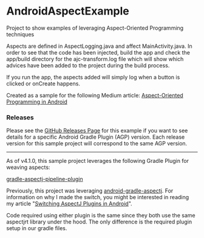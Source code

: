 # AndroidAspectExample
Project to show examples of leveraging Aspect-Oriented Programming techniques

Aspects are defined in AspectLogging.java and affect MainActivity.java. 
In order to see that the code has been injected, build the app and check the app/build directory for the 
ajc-transform.log file which will show which advices have been added to the project during the build process.

If you run the app, the aspects added will simply log when a button is clicked or onCreate happens.

Created as a sample for the following Medium article:
[Aspect-Oriented Programming in Android](https://jdvp.medium.com/aspect-oriented-programming-in-android-159054d52757)

### Releases
Please see the [GitHub Releases Page](https://github.com/jdvp/AndroidAspectExample/releases)
for this example if you want to see details for a specific Android Gradle Plugin (AGP) version.
Each release version for this sample project will correspond to the same AGP version.

---

As of v4.1.0, this sample project leverages the following Gradle Plugin for weaving aspects:

[gradle-aspectj-pipeline-plugin](https://github.com/Ibotta/gradle-aspectj-pipeline-plugin)

Previously, this project was leveraging [android-gradle-aspectj](https://github.com/Archinamon/android-gradle-aspectj).
For information on why I made the switch, you might be interested in reading my article "[Switching AspectJ Plugins in Android](https://jdvp.me/articles/Switching-AspectJ-Plugins-Android)".

Code required using either plugin is the same since they both use the same aspectjrt library under the hood. The only difference is the required plugin setup in our gradle files.